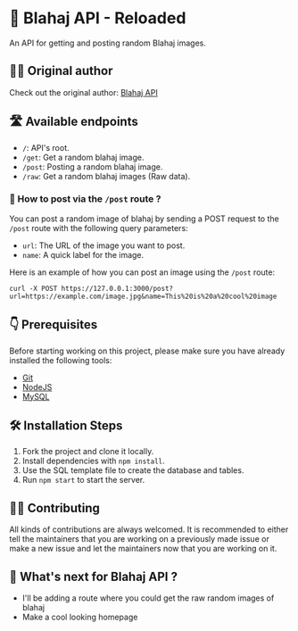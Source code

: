 # 🦈 Blahaj API - Reloaded

An API for getting and posting random Blahaj images.

## 👨‍💻 Original author

Check out the original author: [Blahaj API](https://github.com/0xMukesh/Blahaj-API)

## 🛣️ Available endpoints

- `/`: API's root.
- `/get`: Get a random blahaj image.
- `/post`: Posting a random blahaj image.
- `/raw`: Get a random blahaj images (Raw data).

### 🤔 How to post via the `/post` route ?

You can post a random image of blahaj by sending a POST request to the `/post` route with the following query parameters:

- `url`: The URL of the image you want to post.
- `name`: A quick label for the image.

Here is an example of how you can post an image using the `/post` route:

```
curl -X POST https://127.0.0.1:3000/post?url=https://example.com/image.jpg&name=This%20is%20a%20cool%20image
```

## 👇 Prerequisites

Before starting working on this project, please make sure you have already installed the following tools:

- [Git](https://git-scm.com/downloads)
- [NodeJS](https://nodejs.org/en/download/)
- [MySQL](https://www.mysql.com/downloads/)

## 🛠️ Installation Steps

1. Fork the project and clone it locally.
2. Install dependencies with `npm install`.
3. Use the SQL template file to create the database and tables.
4. Run `npm start` to start the server.

## 👨‍💻 Contributing

All kinds of contributions are always welcomed. It is recommended to either tell the maintainers that you are working on a previously made issue or make a new issue and let the maintainers now that you are working on it.

## 🤔 What's next for Blahaj API ?

- I'll be adding a route where you could get the raw random images of blahaj
- Make a cool looking homepage
